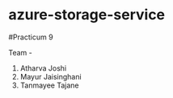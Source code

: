 # azure-storage-service
#Practicum 9

Team - 
1. Atharva Joshi
2. Mayur Jaisinghani
3. Tanmayee Tajane
